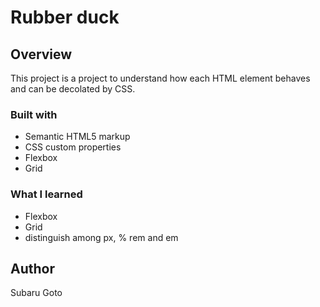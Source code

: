 # Rubber duck

## Overview

This project is a project to understand how each HTML element behaves and can be decolated by CSS.

### Built with
- Semantic HTML5 markup
- CSS custom properties
- Flexbox
- Grid

### What I learned

- Flexbox
- Grid
- distinguish among px, % rem and em

## Author
Subaru Goto
